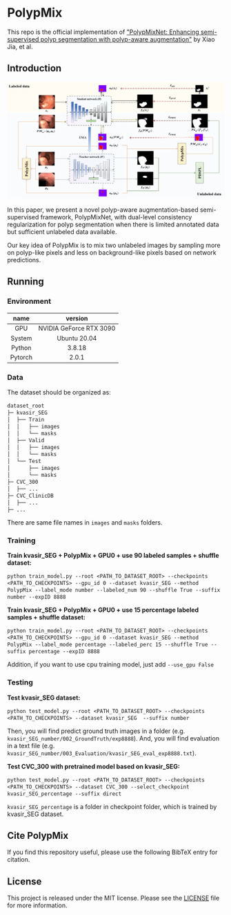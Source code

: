 # PolypMix

This repo is the official implementation
of ["PolypMixNet: Enhancing semi-supervised polyp segmentation with polyp-aware augmentation"]() by Xiao Jia, et al.

## Introduction

![teaser](figures/framework.png)

In this paper, we present a novel polyp-aware augmentation-based semi-supervised framework, PolypMixNet,
with dual-level consistency regularization for polyp segmentation
when there is limited annotated data but sufficient unlabeled data available.

Our key idea of PolypMix is to mix two unlabeled images by sampling more on polyp-like pixels and less on
background-like pixels based on network predictions.

## Running

### Environment

|  name   |         version         |
|:-------:|:-----------------------:|
|   GPU   | NVIDIA GeForce RTX 3090 |
| System  |      Ubuntu 20.04       |
| Python  |         3.8.18          |
| Pytorch |          2.0.1          |

### Data

The dataset should be organized as:

```
dataset_root
├─ kvasir_SEG
│  ├── Train
│  │   ├── images
│  │   └── masks
│  ├── Valid
│  │   ├── images
│  │   └── masks
│  └── Test
│      ├── images
│      └── masks
├─ CVC_300
│  ├── ...
├─ CVC_ClinicDB
│  ├── ...
├─ ...
```

There are same file names in `images` and `masks` folders.

### Training

**Train kvasir_SEG + PolypMix + GPU0 + use 90 labeled samples + shuffle dataset:**

```shell
python train_model.py --root <PATH_TO_DATASET_ROOT> --checkpoints <PATH_TO_CHECKPOINTS> --gpu_id 0 --dataset kvasir_SEG --method PolypMix --label_mode number --labeled_num 90 --shuffle True --suffix number --expID 8888
```

**Train kvasir_SEG + PolypMix + GPU0 + use 15 percentage labeled samples + shuffle dataset:**

```shell
python train_model.py --root <PATH_TO_DATASET_ROOT> --checkpoints <PATH_TO_CHECKPOINTS> --gpu_id 0 --dataset kvasir_SEG --method PolypMix --label_mode percentage --labeled_perc 15 --shuffle True --suffix percentage --expID 8888
```

Addition, if you want to use cpu training model, just add `--use_gpu False`

### Testing

**Test kvasir_SEG dataset:**

```shell
python test_model.py --root <PATH_TO_DATASET_ROOT> --checkpoints <PATH_TO_CHECKPOINTS> --dataset kvasir_SEG  --suffix number
```

Then, you will find predict ground truth images in a folder (e.g. `kvasir_SEG_number/002_GroundTruth/exp8888`).
And, you will find evaluation in a text file (e.g. `kvasir_SEG_number/003_Evaluation/kvasir_SEG_eval_exp8888.txt`).

**Test CVC_300 with pretrained model based on kvasir_SEG:**

```shell
python test_model.py --root <PATH_TO_DATASET_ROOT> --checkpoints <PATH_TO_CHECKPOINTS> --dataset CVC_300 --select_checkpoint kvasir_SEG_percentage --suffix direct
```

`kvasir_SEG_percentage` is a folder in checkpoint folder, which is trained by kvasir_SEG dataset.

## Cite PolypMix

If you find this repository useful, please use the following BibTeX entry for citation.

## License

This project is released under the MIT license. Please see the [LICENSE](LICENSE) file for more information.